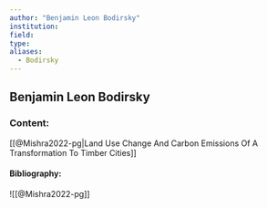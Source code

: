 ```yaml
---
author: "Benjamin Leon Bodirsky"
institution:
field:
type:
aliases:
  - Bodirsky
---
```


## Benjamin Leon Bodirsky

### Content:
[[@Mishra2022-pg|Land Use Change And Carbon Emissions Of A Transformation To Timber Cities]]

#### Bibliography:

![[@Mishra2022-pg]]
